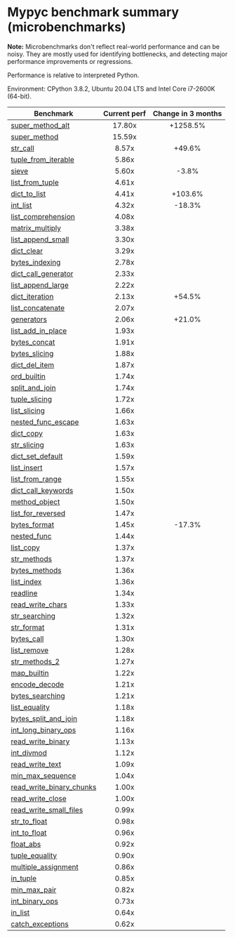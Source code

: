 # Mypyc benchmark summary (microbenchmarks)

**Note:** Microbenchmarks don't reflect real-world performance and can be noisy.
           They are mostly used for identifying bottlenecks, and detecting major performance
           improvements or regressions.

Performance is relative to interpreted Python.

Environment: CPython 3.8.2, Ubuntu 20.04 LTS and Intel Core i7-2600K (64-bit).

| Benchmark | Current perf | Change in 3 months |
| --- | :---: | :---: |
| [super_method_alt](benchmarks/super_method_alt.md) | 17.80x | +1258.5% |
| [super_method](benchmarks/super_method.md) | 15.59x |  |
| [str_call](benchmarks/str_call.md) | 8.57x | +49.6% |
| [tuple_from_iterable](benchmarks/tuple_from_iterable.md) | 5.86x |  |
| [sieve](benchmarks/sieve.md) | 5.60x | -3.8% |
| [list_from_tuple](benchmarks/list_from_tuple.md) | 4.61x |  |
| [dict_to_list](benchmarks/dict_to_list.md) | 4.41x | +103.6% |
| [int_list](benchmarks/int_list.md) | 4.32x | -18.3% |
| [list_comprehension](benchmarks/list_comprehension.md) | 4.08x |  |
| [matrix_multiply](benchmarks/matrix_multiply.md) | 3.38x |  |
| [list_append_small](benchmarks/list_append_small.md) | 3.30x |  |
| [dict_clear](benchmarks/dict_clear.md) | 3.29x |  |
| [bytes_indexing](benchmarks/bytes_indexing.md) | 2.78x |  |
| [dict_call_generator](benchmarks/dict_call_generator.md) | 2.33x |  |
| [list_append_large](benchmarks/list_append_large.md) | 2.22x |  |
| [dict_iteration](benchmarks/dict_iteration.md) | 2.13x | +54.5% |
| [list_concatenate](benchmarks/list_concatenate.md) | 2.07x |  |
| [generators](benchmarks/generators.md) | 2.06x | +21.0% |
| [list_add_in_place](benchmarks/list_add_in_place.md) | 1.93x |  |
| [bytes_concat](benchmarks/bytes_concat.md) | 1.91x |  |
| [bytes_slicing](benchmarks/bytes_slicing.md) | 1.88x |  |
| [dict_del_item](benchmarks/dict_del_item.md) | 1.87x |  |
| [ord_builtin](benchmarks/ord_builtin.md) | 1.74x |  |
| [split_and_join](benchmarks/split_and_join.md) | 1.74x |  |
| [tuple_slicing](benchmarks/tuple_slicing.md) | 1.72x |  |
| [list_slicing](benchmarks/list_slicing.md) | 1.66x |  |
| [nested_func_escape](benchmarks/nested_func_escape.md) | 1.63x |  |
| [dict_copy](benchmarks/dict_copy.md) | 1.63x |  |
| [str_slicing](benchmarks/str_slicing.md) | 1.63x |  |
| [dict_set_default](benchmarks/dict_set_default.md) | 1.59x |  |
| [list_insert](benchmarks/list_insert.md) | 1.57x |  |
| [list_from_range](benchmarks/list_from_range.md) | 1.55x |  |
| [dict_call_keywords](benchmarks/dict_call_keywords.md) | 1.50x |  |
| [method_object](benchmarks/method_object.md) | 1.50x |  |
| [list_for_reversed](benchmarks/list_for_reversed.md) | 1.47x |  |
| [bytes_format](benchmarks/bytes_format.md) | 1.45x | -17.3% |
| [nested_func](benchmarks/nested_func.md) | 1.44x |  |
| [list_copy](benchmarks/list_copy.md) | 1.37x |  |
| [str_methods](benchmarks/str_methods.md) | 1.37x |  |
| [bytes_methods](benchmarks/bytes_methods.md) | 1.36x |  |
| [list_index](benchmarks/list_index.md) | 1.36x |  |
| [readline](benchmarks/readline.md) | 1.34x |  |
| [read_write_chars](benchmarks/read_write_chars.md) | 1.33x |  |
| [str_searching](benchmarks/str_searching.md) | 1.32x |  |
| [str_format](benchmarks/str_format.md) | 1.31x |  |
| [bytes_call](benchmarks/bytes_call.md) | 1.30x |  |
| [list_remove](benchmarks/list_remove.md) | 1.28x |  |
| [str_methods_2](benchmarks/str_methods_2.md) | 1.27x |  |
| [map_builtin](benchmarks/map_builtin.md) | 1.22x |  |
| [encode_decode](benchmarks/encode_decode.md) | 1.21x |  |
| [bytes_searching](benchmarks/bytes_searching.md) | 1.21x |  |
| [list_equality](benchmarks/list_equality.md) | 1.18x |  |
| [bytes_split_and_join](benchmarks/bytes_split_and_join.md) | 1.18x |  |
| [int_long_binary_ops](benchmarks/int_long_binary_ops.md) | 1.16x |  |
| [read_write_binary](benchmarks/read_write_binary.md) | 1.13x |  |
| [int_divmod](benchmarks/int_divmod.md) | 1.12x |  |
| [read_write_text](benchmarks/read_write_text.md) | 1.09x |  |
| [min_max_sequence](benchmarks/min_max_sequence.md) | 1.04x |  |
| [read_write_binary_chunks](benchmarks/read_write_binary_chunks.md) | 1.00x |  |
| [read_write_close](benchmarks/read_write_close.md) | 1.00x |  |
| [read_write_small_files](benchmarks/read_write_small_files.md) | 0.99x |  |
| [str_to_float](benchmarks/str_to_float.md) | 0.98x |  |
| [int_to_float](benchmarks/int_to_float.md) | 0.96x |  |
| [float_abs](benchmarks/float_abs.md) | 0.92x |  |
| [tuple_equality](benchmarks/tuple_equality.md) | 0.90x |  |
| [multiple_assignment](benchmarks/multiple_assignment.md) | 0.86x |  |
| [in_tuple](benchmarks/in_tuple.md) | 0.85x |  |
| [min_max_pair](benchmarks/min_max_pair.md) | 0.82x |  |
| [int_binary_ops](benchmarks/int_binary_ops.md) | 0.73x |  |
| [in_list](benchmarks/in_list.md) | 0.64x |  |
| [catch_exceptions](benchmarks/catch_exceptions.md) | 0.62x |  |
